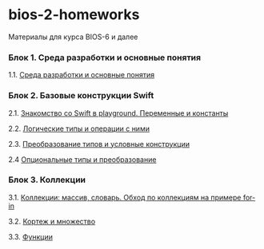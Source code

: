# bios-2-homeworks

Материалы для курса BIOS-6 и далее

### Блок 1. Среда разработки и основные понятия

1.1. [Среда разработки и основные понятия](./1.1/README.md)


### Блок 2. Базовые конструкции Swift

2.1. [Знакомство со Swift в playground. Переменные и константы](./2.1/README.md)

2.2. [Логические типы и операции с ними](./2.2/README.md)

2.3. [Преобразование типов и условные конструкции](./2.3/README.md)

2.4 [Опциональные типы и преобразование](./2.4/README.md)


### Блок 3. Коллекции

3.1. [Коллекции: массив, словарь. Обход по коллекциям на примере for-in](./3.1/README.md)

3.2. [Кортеж и множество](./3.2/README.md)

3.3. [Функции](./3.3/README.md)
